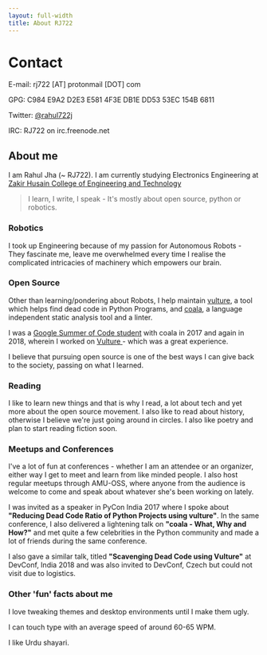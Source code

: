 ```yaml
---
layout: full-width
title: About RJ722
---
```


# Contact

E-mail: rj722 [AT] protonmail [DOT] com

GPG: C984 E9A2 D2E3 E581 4F3E  DB1E DD53 53EC 154B 6811

Twitter: <a href="https://twitter.com/rahul722j"> @rahul722j </a>

IRC: RJ722 on irc.freenode.net

## About me

I am Rahul Jha (~ RJ722). I am currently studying Electronics Engineering at <a
href="https://www.amu.ac.in/principal.jsp?did=10147">Zakir Husain College of
Engineering and Technology</a>

> I learn, I write, I speak - It's mostly about open source, python or robotics.

### Robotics
I took up Engineering because of my passion for Autonomous Robots - They
fascinate me, leave me overwhelmed every time I realise the complicated
intricacies of machinery which empowers our brain.

### Open Source
Other than learning/pondering about Robots, I help maintain <a
href="https://github.com/jendrikseipp/vulture">vulture</a>, a tool which
helps find dead code in Python Programs, and <a href="coala.io">coala</a>, a
language independent static analysis tool and a linter.

I was a <a
href="https://summerofcode.withgoogle.com/archive/2017/projects/5154725527814144/">Google
Summer of Code student</a> with coala in 2017 and again in 2018, wherein I
worked on [ Vulture ](https://github.com/jendrikseipp/vulture) - which was
a great experience.

I believe that pursuing open source is one of the best ways I can give back to
the society, passing on what I learned.

<!--
Make a new page about help and AMU-OSS
If you too feel like that you need some help regarding how to get started with
contributing to open source software, write to me straight away at <a
href="malito:rahul722j@gmail.com">rahul722j [AT] gmail [DOT] com</a>.
-->

### Reading

I like to learn new things and that is why I read, a lot about tech and yet more
about the open source movement. I also like to read about history, otherwise I
believe we're just going around in circles. I also like poetry and plan to start
reading fiction soon.

### Meetups and Conferences

I've a lot of fun at conferences - whether I am an attendee or an organizer,
either way I get to meet and learn from like minded people. I also host regular
meetups through AMU-OSS, where anyone from the audience is welcome to come and
speak about whatever she's been working on lately.

I was invited as a speaker in PyCon India 2017 where I spoke about **"Reducing
Dead Code Ratio of Python Projects using vulture"**. In the same conference, I
also delivered a lightening talk on **"coala - What, Why and How?"** and met quite a
few celebrities in the Python community and made a lot of friends during the
same conference.

I also gave a similar talk, titled **"Scavenging Dead Code using Vulture"** at
DevConf, India 2018 and was also invited to DevConf, Czech but could not visit
due to logistics.

### Other 'fun' facts about me

I love tweaking themes and desktop environments until I make them ugly.

I can touch type with an average speed of around 60-65 WPM.

I like Urdu shayari.
